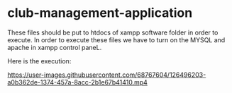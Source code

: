 # club-management-application
These files should be put to htdocs of xampp software folder in order to execute.
In order to execute these files we have to turn on the MYSQL and apache in xampp control paneL.

Here is the execution:


   

https://user-images.githubusercontent.com/68767604/126496203-a0b362de-1374-457a-8acc-2b1e67b41410.mp4


